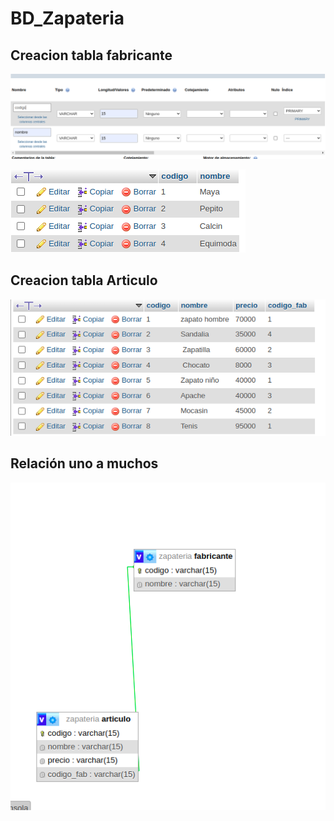 # BD_Zapateria

## Creacion tabla fabricante
![Fabricante](fabricante1.png)

![tabla](tabla.png)

## Creacion tabla Articulo
![articulo](articulo.png)

## Relación uno a muchos
![relacion](relacion.png)